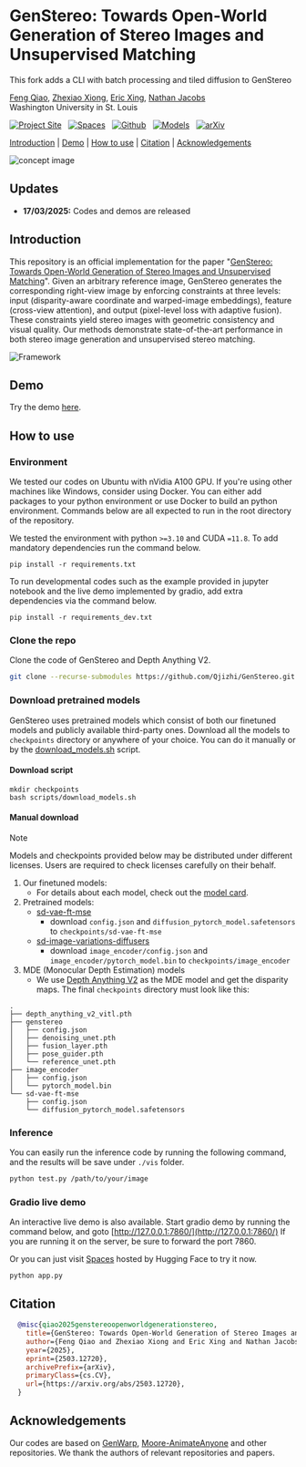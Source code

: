 # GenStereo: Towards Open-World Generation of Stereo Images and Unsupervised Matching

This fork adds a CLI with batch processing and tiled diffusion to GenStereo

<div class="is-size-5 publication-authors">
  <span class="author-block">
    <a href="https://qjizhi.github.io/" target="_blank">Feng Qiao</a>,
  </span>
  <span class="author-block">
    <a href="https://steven-xiong.github.io/" target="_blank">Zhexiao Xiong</a>,
  </span>
  <span class="author-block">
    <a href="https://ericx003.github.io/" target="_blank">Eric Xing</a>,
  </span>
  <span class="author-block">
    <a href="https://jacobsn.github.io/" target="_blank">Nathan Jacobs</a>
  </span>
</div>
<div class="is-size-5 publication-authors">
  <span class="author-block">Washington University in St. Louis</span>
</div>


[![Project Site](https://img.shields.io/badge/Project-Web-green)](https://qjizhi.github.io/genstereo) &nbsp;
[![Spaces](https://img.shields.io/badge/Spaces-Demo-yellow?logo=huggingface)](https://huggingface.co/spaces/FQiao/GenStereo) &nbsp;
[![Github](https://img.shields.io/badge/Github-Repo-orange?logo=github)](https://github.com/Qjizhi/GenStereo) &nbsp;
[![Models](https://img.shields.io/badge/Models-checkpoints-blue?logo=huggingface)](https://huggingface.co/FQiao/GenStereo/tree/main) &nbsp;
[![arXiv](https://img.shields.io/badge/arXiv-2503.12720-red?logo=arxiv)](https://arxiv.org/abs/2503.12720)

[Introduction](#introduction)
| [Demo](#demo)
| [How to use](#how-to-use)
| [Citation](#citation)
| [Acknowledgements](#acknowledgements)

![concept image](./images/teaser_coco.jpg)

## Updates

- **17/03/2025:** Codes and demos are released

## Introduction

This repository is an official implementation for the paper "[GenStereo:  Towards Open-World Generation of Stereo Images and Unsupervised Matching](https://qjizhi.github.io/genstereo/)". Given an arbitrary reference image, GenStereo generates the corresponding right-view image by enforcing constraints at three levels: input (disparity-aware coordinate and warped-image embeddings), feature (cross-view attention), and output (pixel-level loss with adaptive fusion). These constraints yield stereo images with geometric consistency and visual quality. Our methods demonstrate state-of-the-art performance in both stereo image generation and unsupervised stereo matching.

![Framework](./images/framework.jpg)

## Demo

Try the demo [here](https://huggingface.co/spaces/FQiao/GenStereo).

## How to use

### Environment

We tested our codes on Ubuntu with nVidia A100 GPU. If you're using other machines like Windows, consider using Docker. You can either add packages to your python environment or use Docker to build an python environment. Commands below are all expected to run in the root directory of the repository.

We tested the environment with python `>=3.10` and CUDA `=11.8`. To add mandatory dependencies run the command below.

``` shell
pip install -r requirements.txt
```

To run developmental codes such as the example provided in jupyter notebook and the live demo implemented by gradio, add extra dependencies via the command below.

``` shell
pip install -r requirements_dev.txt
```

### Clone the repo
Clone the code of GenStereo and Depth Anything V2.
```bash
git clone --recurse-submodules https://github.com/Qjizhi/GenStereo.git
```

### Download pretrained models

GenStereo uses pretrained models which consist of both our finetuned models and publicly available third-party ones. Download all the models to `checkpoints` directory or anywhere of your choice. You can do it manually or by the [download_models.sh](scripts/download_models.sh) script.

#### Download script

``` shell
mkdir checkpoints
bash scripts/download_models.sh 
```

#### Manual download

> [!NOTE]
> Models and checkpoints provided below may be distributed under different licenses. Users are required to check licenses carefully on their behalf.

1. Our finetuned models:
    - For details about each model, check out the [model card](https://huggingface.co/FQiao/GenStereo).
2. Pretrained models:
    - [sd-vae-ft-mse](https://huggingface.co/stabilityai/sd-vae-ft-mse)
      - download `config.json` and `diffusion_pytorch_model.safetensors` to `checkpoints/sd-vae-ft-mse`
    - [sd-image-variations-diffusers](https://huggingface.co/lambdalabs/sd-image-variations-diffusers)
      - download `image_encoder/config.json` and `image_encoder/pytorch_model.bin` to `checkpoints/image_encoder`
3. MDE (Monocular Depth Estimation) models
    - We use [Depth Anything V2](https://github.com/DepthAnything/Depth-Anything-V2) as the MDE model and get the disparity maps.
The final `checkpoints` directory must look like this:

```
.
├── depth_anything_v2_vitl.pth
├── genstereo
│   ├── config.json
│   ├── denoising_unet.pth
│   ├── fusion_layer.pth
│   ├── pose_guider.pth
│   └── reference_unet.pth
├── image_encoder
│   ├── config.json
│   └── pytorch_model.bin
└── sd-vae-ft-mse
    ├── config.json
    └── diffusion_pytorch_model.safetensors
```

### Inference
You can easily run the inference code by running the following command, and the results will be save under `./vis` folder.

```bash
python test.py /path/to/your/image
```


### Gradio live demo

An interactive live demo is also available. Start gradio demo by running the command below, and goto [http://127.0.0.1:7860/](http://127.0.0.1:7860/)
If you are running it on the server, be sure to forward the port 7860.

Or you can just visit [Spaces](https://huggingface.co/spaces/FQiao/GenStereo) hosted by Hugging Face to try it now.

```shell
python app.py
```

## Citation

``` bibtex
  @misc{qiao2025genstereoopenworldgenerationstereo,
    title={GenStereo: Towards Open-World Generation of Stereo Images and Unsupervised Matching},
    author={Feng Qiao and Zhexiao Xiong and Eric Xing and Nathan Jacobs},
    year={2025},
    eprint={2503.12720},
    archivePrefix={arXiv},
    primaryClass={cs.CV},
    url={https://arxiv.org/abs/2503.12720},
  }
```

## Acknowledgements

Our codes are based on [GenWarp](https://github.com/sony/genwarp),  [Moore-AnimateAnyone](https://github.com/MooreThreads/Moore-AnimateAnyone) and other repositories. We thank the authors of relevant repositories and papers.
